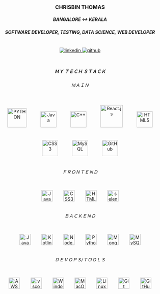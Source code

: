 ### <div align="center">CHRISBIN THOMAS</div>
##### <div align="center">BANGALORE <-> KERALA</div>
##### <div align="center"> SOFTWARE DEVELOPER, TESTING, DATA SCIENCE, WEB DEVELOPER</div>

<br/>
<div align="center">
<a href="https://linkedin.com/in/chrisbin-thomas-334744195" target="_blank">
<img src=https://img.shields.io/badge/linkedin-%231E77B5.svg?&style=for-the-badge&logo=linkedin&logoColor=white alt=linkedin style="margin-bottom: 10px;" />
</a>
<a href="https://github.com/chrisbin95" target="_blank">
<img src=https://img.shields.io/badge/github-%2324292e.svg?&style=for-the-badge&logo=github&logoColor=white alt=github style="margin-bottom: 10px;" />
</a>  
</div>

<br/>

##### <div align="center">ＭＹ ＴＥＣＨ ＳＴＡＣＫ</div>

###### <div align="center">ＭＡＩＮ</div>

<div align="center"> 
 <img style="margin: 20px" src="https://profilinator.rishav.dev/skills-assets/python-original.svg" alt="PYTHON" width="60" />  
<img style="margin: 20px" src="https://profilinator.rishav.dev/skills-assets/java-original-wordmark.svg" alt="Java" height="50" />  
<img style="margin: 20px" src="https://profilinator.rishav.dev/skills-assets/cplusplus-original.svg" alt="C++" height="50" /> 
<img style="margin: 20px" src="https://upload.wikimedia.org/wikipedia/commons/a/a7/React-icon.svg" alt="React.js" width="70" /> 
<img style="margin: 20px" src="https://profilinator.rishav.dev/skills-assets/html5-original-wordmark.svg" alt="HTML5" height="50" />  
<img style="margin: 20px" src="https://profilinator.rishav.dev/skills-assets/css3-original-wordmark.svg" alt="CSS3" height="50" /> 
<img style="margin: 20px" src="https://profilinator.rishav.dev/skills-assets/mysql-original-wordmark.svg" alt="MySQL" height="50" />  
<img style="margin: 20px" src="https://cdn.svgporn.com/logos/github-icon.svg" alt="GitHub" height="50" />

 </div>


###### <div align="center">ＦＲＯＮＴＥＮＤ</div>

<div align="center">   

<img style="margin: 15px" src="https://profilinator.rishav.dev/skills-assets/javascript-original.svg" alt="JavaScript" height="35" />  
<img style="margin: 15px" src="https://profilinator.rishav.dev/skills-assets/css3-original-wordmark.svg" alt="CSS3" height="35" />  
<img style="margin: 15px" src="https://profilinator.rishav.dev/skills-assets/html5-original-wordmark.svg" alt="HTML5" height="35" />
<img style="margin: 15px" src="https://cdn.svgporn.com/logos/selenium.svg" alt="selenium" height="35" />  

 </div>

###### <div align="center">ＢＡＣＫＥＮＤ</div>

<div align="center">  
<img style="margin: 15px" src="https://profilinator.rishav.dev/skills-assets/java-original-wordmark.svg" alt="Java" height="35" />  
<img style="margin: 15px" src="https://profilinator.rishav.dev/skills-assets/kotlinlang-icon.svg" alt="Kotlin" height="35" />  
<img style="margin: 15px" src="https://cdn.svgporn.com/logos/nodejs.svg" alt="Node.js" width="35" /> 
<img style="margin: 15px" src="https://profilinator.rishav.dev/skills-assets/python-original.svg" alt="Python" height="35" /> 
<img style="margin: 15px" src="https://profilinator.rishav.dev/skills-assets/mongodb-original-wordmark.svg" alt="MongoDB" height="35" />
<img style="margin: 15px" src="https://profilinator.rishav.dev/skills-assets/mysql-original-wordmark.svg" alt="MySQL" height="35" />    
</div>

###### <div align="center">ＤＥＶＯＰＳ/ＴＯＯＬＳ</div>

<div align="center">  
<img style="margin: 15px" src="https://cdn.svgporn.com/logos/aws.svg" alt="AWS" width="35" />  
<img style="margin: 15px" src="https://cdn.svgporn.com/logos/visual-studio-code.svg" alt="vscode" height="35" /> 
<img style="margin: 15px" src="https://cdn.svgporn.com/logos/microsoft-windows.svg" alt="Windows" height="35" />  
<img style="margin: 15px" src="https://cdn.svgporn.com/logos/macOS.svg" alt="MacOS" width="35" />  
<img style="margin: 15px" src="https://profilinator.rishav.dev/skills-assets/linux-original.svg" alt="Linux" height="35" />   
<img style="margin: 15px" src="https://profilinator.rishav.dev/skills-assets/git-scm-icon.svg" alt="Git" height="35" />  
<img style="margin: 15px" src="https://cdn.svgporn.com/logos/github-icon.svg" alt="GitHub" height="35" />  
</div>
